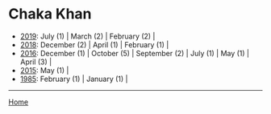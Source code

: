 # Chaka Khan

  * [2019](./chaka-khan-2019.md): 
      July (1) | 
      March (2) | 
      February (2) | 
  * [2018](./chaka-khan-2018.md): 
      December (2) | 
      April (1) | 
      February (1) | 
  * [2016](./chaka-khan-2016.md): 
      December (1) | 
      October (5) | 
      September (2) | 
      July (1) | 
      May (1) | 
      April (3) | 
  * [2015](./chaka-khan-2015.md): 
      May (1) | 
  * [1985](./chaka-khan-1985.md): 
      February (1) | 
      January (1) | 

----

[Home](../)
